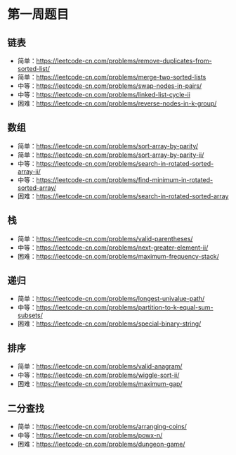 # 第一周题目

## 链表

- 简单：https://leetcode-cn.com/problems/remove-duplicates-from-sorted-list/
- 简单：https://leetcode-cn.com/problems/merge-two-sorted-lists
- 中等：https://leetcode-cn.com/problems/swap-nodes-in-pairs/
- 中等：https://leetcode-cn.com/problems/linked-list-cycle-ii
- 困难：https://leetcode-cn.com/problems/reverse-nodes-in-k-group/

## 数组

- 简单：https://leetcode-cn.com/problems/sort-array-by-parity/
- 简单：https://leetcode-cn.com/problems/sort-array-by-parity-ii/
- 中等：https://leetcode-cn.com/problems/search-in-rotated-sorted-array-ii/
- 中等：https://leetcode-cn.com/problems/find-minimum-in-rotated-sorted-array/
- 困难：https://leetcode-cn.com/problems/search-in-rotated-sorted-array

## 栈

- 简单：https://leetcode-cn.com/problems/valid-parentheses/
- 中等：https://leetcode-cn.com/problems/next-greater-element-ii/
- 困难：https://leetcode-cn.com/problems/maximum-frequency-stack/

## 递归

- 简单：https://leetcode-cn.com/problems/longest-univalue-path/
- 中等：https://leetcode-cn.com/problems/partition-to-k-equal-sum-subsets/
- 困难：https://leetcode-cn.com/problems/special-binary-string/

## 排序

- 简单：https://leetcode-cn.com/problems/valid-anagram/
- 中等：https://leetcode-cn.com/problems/wiggle-sort-ii/
- 困难：https://leetcode-cn.com/problems/maximum-gap/

## 二分查找

- 简单：https://leetcode-cn.com/problems/arranging-coins/
- 中等：https://leetcode-cn.com/problems/powx-n/
- 困难：https://leetcode-cn.com/problems/dungeon-game/
